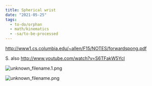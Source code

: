 ```yaml
---
title: Spherical wrist
date: "2021-05-25"
tags:
  - to-do/orphan
  - math/kinematics
  - -sa/to-be-processed
---
```


<http://www1.cs.columbia.edu/~allen/F15/NOTES/forwardspong.pdf>

S. also <http://www.youtube.com/watch?v=S6TFakW5YcI>

![unknown_filename.1.png](./_resources/Spherical_wrist.resources/unknown_filename.1.png)

![unknown_filename.png](./_resources/Spherical_wrist.resources/unknown_filename.png)

